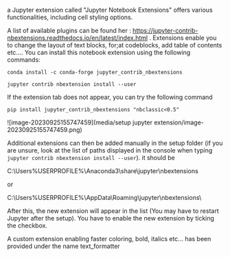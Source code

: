 a Jupyter extension called "Jupyter Notebook Extensions" offers various functionalities, including cell styling options. 

A list of available plugins can be found her : https://jupyter-contrib-nbextensions.readthedocs.io/en/latest/index.html . Extensions enable you to change the layout of text blocks, for;at codeblocks, add table of contents etc.... You can install this notebook extension using the following commands:

```
conda install -c conda-forge jupyter_contrib_nbextensions

jupyter contrib nbextension install --user
```



If the extension tab does not appear, you can try the following command



```
pip install jupyter_contrib_nbextensions "nbclassic<0.5"
```



![image-20230925155747459](media/setup jupyter extension/image-20230925155747459.png)

Additional extensions can then be added manually in the setup folder (if you are unsure, look at the list of paths displayed in the console when typing `jupyter contrib nbextension install --user`). it should be

C:\Users\%USERPROFILE%\Anaconda3\share\jupyter\nbextensions

or

 C:\Users\%USERPROFILE%\AppData\Roaming\jupyter\nbextensions\

After this, the new extension will appear in the list (You may have to restart Jupyter after the setup). You have to enable the new extension by ticking the checkbox.

A custom extension enabling faster coloring, bold, italics etc... has been provided under the name text_formatter
